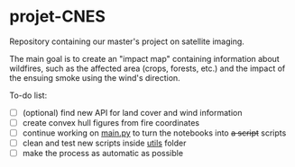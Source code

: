 # projet-CNES

Repository containing our master's project on satellite imaging.

The main goal is to create an "impact map" containing information about wildfires, such as the affected area (crops, forests, etc.) and the impact of the ensuing smoke using the wind's direction.

To-do list:

- [ ] (optional) find new API for land cover and wind information
- [ ] create convex hull figures from fire coordinates
- [ ] continue working on [main.py](main.py) to turn the notebooks into ~~a script~~ scripts
- [ ] clean and test new scripts inside [utils](utils/) folder
- [ ] make the process as automatic as possible
